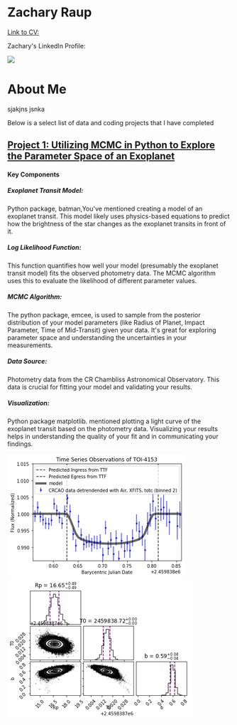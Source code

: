 # Zachary Raup

[Link to CV:](CV_Raup_Z.pdf)

Zachary's LinkedIn Profile:

<a href = "https://www.linkedin.com/in/zachary-raup-6280a3265"><img src="https://img.shields.io/badge/-LinkedIn-0072b1?&style=for-the-badge&logo=linkedin&logoColor=white" /></a>

# About Me
sjakjns jsnka

Below is a select list of data and coding projects that I have completed

## [Project 1: Utilizing MCMC in Python to Explore the Parameter Space of an Exoplanet](TOI4153.ipynb)

#### Key Components
##### Exoplanet Transit Model: 
Python package, batman,You've mentioned creating a model of an exoplanet transit. This model likely uses physics-based equations to predict how the brightness of the star changes as the exoplanet transits in front of it.

##### Log Likelihood Function: 
This function quantifies how well your model (presumably the exoplanet transit model) fits the observed photometry data. The MCMC algorithm uses this to evaluate the likelihood of different parameter values.

##### MCMC Algorithm: 
The python package, emcee, is used to sample from the posterior distribution of your model parameters (like Radius of Planet, Impact Parameter, Time of Mid-Transit) given your data. It's great for exploring parameter space and understanding the uncertainties in your measurements.

##### Data Source: 
Photometry data from the CR Chambliss Astronomical Observatory. This data is crucial for fitting your model and validating your results.

##### Visualization: 
Python package matplotlib. mentioned plotting a light curve of the exoplanet transit based on the photometry data. Visualizing your results helps in understanding the quality of your fit and in communicating your findings.


![](lightkurve.png)   ![](cornerplot.png)
